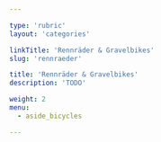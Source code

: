 ```yaml
---

type: 'rubric'
layout: 'categories'

linkTitle: 'Rennräder & Gravelbikes'
slug: 'rennraeder'

title: 'Rennräder & Gravelbikes'
description: 'TODO'

weight: 2
menu:
  - aside_bicycles

---
```

